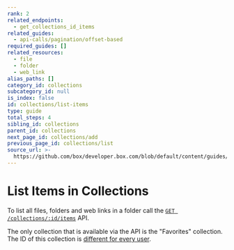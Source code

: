 ```yaml
---
rank: 2
related_endpoints:
  - get_collections_id_items
related_guides:
  - api-calls/pagination/offset-based
required_guides: []
related_resources:
  - file
  - folder
  - web_link
alias_paths: []
category_id: collections
subcategory_id: null
is_index: false
id: collections/list-items
type: guide
total_steps: 4
sibling_id: collections
parent_id: collections
next_page_id: collections/add
previous_page_id: collections/list
source_url: >-
  https://github.com/box/developer.box.com/blob/default/content/guides/collections/list-items.md
---
```

# List Items in Collections

To list all files, folders and web links in a folder call the [`GET
/collections/:id/items`](e://get_collections_id_items) API.

<Samples id='get_collections_id_items' >

</Samples>

<Message warning>

The only collection that is available via the API is the "Favorites"
collection. The ID of this collection is [different for every
user](g://collections/list).

</Message>